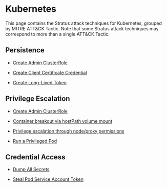 # Kubernetes

This page contains the Stratus attack techniques for Kubernetes, grouped by MITRE ATT&CK Tactic.
Note that some Stratus attack techniques may correspond to more than a single ATT&CK Tactic.


## Persistence
  
  - [Create Admin ClusterRole](./k8s.persistence.create-admin-clusterrole.md)
  
  - [Create Client Certificate Credential](./k8s.persistence.create-client-certificate.md)
  
  - [Create Long-Lived Token](./k8s.persistence.create-token.md)
  

## Privilege Escalation
  
  - [Create Admin ClusterRole](./k8s.persistence.create-admin-clusterrole.md)
  
  - [Container breakout via hostPath volume mount](./k8s.privilege-escalation.hostpath-volume.md)
  
  - [Privilege escalation through node/proxy permissions](./k8s.privilege-escalation.nodes-proxy.md)
  
  - [Run a Privileged Pod](./k8s.privilege-escalation.privileged-pod.md)
  

## Credential Access
  
  - [Dump All Secrets](./k8s.credential-access.dump-secrets.md)
  
  - [Steal Pod Service Account Token](./k8s.credential-access.steal-serviceaccount-token.md)
  
